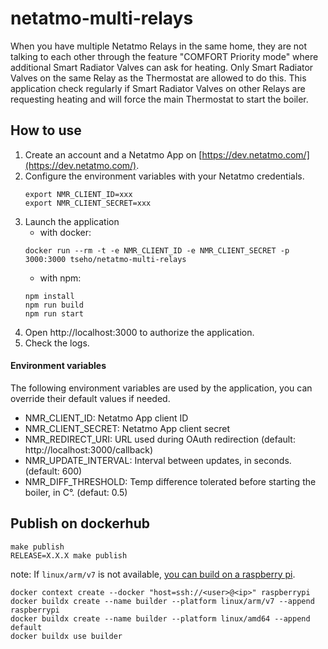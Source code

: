 # netatmo-multi-relays

When you have multiple Netatmo Relays in the same home, they are not talking to each other through the feature
"COMFORT Priority mode" where additional Smart Radiator Valves can ask for heating.
Only Smart Radiator Valves on the same Relay as the Thermostat are allowed to do this.
This application check regularly if Smart Radiator Valves on other Relays are requesting heating and will force
the main Thermostat to start the boiler.

## How to use

1) Create an account and a Netatmo App on [https://dev.netatmo.com/](https://dev.netatmo.com/).
2) Configure the environment variables with your Netatmo credentials.
   ```
   export NMR_CLIENT_ID=xxx
   export NMR_CLIENT_SECRET=xxx
   ```
3) Launch the application
   - with docker:
   ```
   docker run --rm -t -e NMR_CLIENT_ID -e NMR_CLIENT_SECRET -p 3000:3000 tseho/netatmo-multi-relays
   ```
   - with npm:
   ```
   npm install
   npm run build
   npm run start
   ```
4) Open http://localhost:3000 to authorize the application.
5) Check the logs.

#### Environment variables

The following environment variables are used by the application, you can override their default values if needed.

- NMR_CLIENT_ID: Netatmo App client ID
- NMR_CLIENT_SECRET: Netatmo App client secret
- NMR_REDIRECT_URI: URL used during OAuth redirection (default: http://localhost:3000/callback)
- NMR_UPDATE_INTERVAL: Interval between updates, in seconds. (default: 600)
- NMR_DIFF_THRESHOLD: Temp difference tolerated before starting the boiler, in C°. (defaut: 0.5)

## Publish on dockerhub

```
make publish
RELEASE=X.X.X make publish
```

note: If `linux/arm/v7` is not available, [you can build on a raspberry pi](https://github.com/docker/buildx/issues/151).

```
docker context create --docker "host=ssh://<user>@<ip>" raspberrypi
docker buildx create --name builder --platform linux/arm/v7 --append raspberrypi
docker buildx create --name builder --platform linux/amd64 --append default
docker buildx use builder
```
